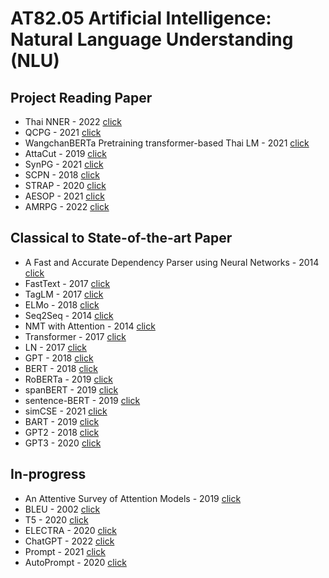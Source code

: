 #  AT82.05 Artificial Intelligence: Natural Language Understanding (NLU)

## Project Reading Paper
- Thai NNER - 2022 [click](./Assignment/paper/ThaiNNER.md)
- QCPG - 2021 [click](./Assignment/paper/QCPG.md)
- WangchanBERTa Pretraining transformer-based Thai LM - 2021 [click](./Assignment/paper/WangchanBERTa.md)
- AttaCut - 2019 [click](./Assignment/paper/Attacut.md)
- SynPG - 2021 [click](./Assignment/paper/synPG.md)
- SCPN - 2018 [click]()
- STRAP - 2020 [click](./Assignment/paper/STRAP.md)
- AESOP - 2021 [click]()
- AMRPG - 2022 [click](./Assignment/paper/AMRPG.md)

## Classical to State-of-the-art Paper
- A Fast and Accurate Dependency Parser using Neural Networks - 2014 [click](./Assignment/paper/A%20Fast%20and%20Accurate%20Dependency%20Parser%20using%20Neural%20Networks.md)
- FastText - 2017 [click](./Assignment/paper/FastText.md)
- TagLM - 2017 [click](./Assignment/paper/TagLM.md)
- ELMo - 2018 [click](./Assignment/paper/ELMo.md)
- Seq2Seq - 2014 [click](./Assignment/paper/seq2seq.md)
- NMT with Attention - 2014 [click](./Assignment/paper/NMTAttention.md)
- Transformer - 2017 [click](./Assignment/paper/transformer.md)
- LN - 2017 [click]()
- GPT - 2018 [click](./Assignment/paper/GPT.md)
- BERT - 2018 [click](./Assignment/paper/BERT.md)
- RoBERTa - 2019 [click](./Assignment/paper/RoBERTa.md)
- spanBERT - 2019 [click](./Assignment/paper/spanBERT.md)
- sentence-BERT - 2019 [click](./Assignment/paper/SBERT.md)
- simCSE - 2021 [click](./Assignment/paper/simCSE.md) 
- BART - 2019 [click](./Assignment/paper/BART.md)
- GPT2 - 2018 [click](./Assignment/paper/GPT2.md)
- GPT3 - 2020 [click](./Assignment/paper/GPT3.md)

## In-progress
- An Attentive Survey of Attention Models - 2019 [click](./Assignment/paper/AttentiveAttention.md)
- BLEU - 2002 [click](./Assignment/paper/BLEU.md)
- T5 - 2020 [click]()
- ELECTRA - 2020 [click]()
- ChatGPT - 2022 [click]()
- Prompt - 2021 [click]()
- AutoPrompt - 2020 [click]()


